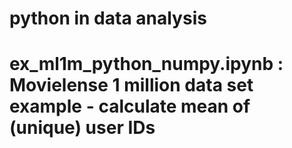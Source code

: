# python in data analysis 
# ex_ml1m_python_numpy.ipynb : Movielense 1 million data set example - calculate mean of (unique) user IDs  
